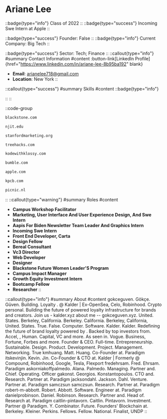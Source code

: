 # Ariane Lee
::badge{type="info"}
Class of 2022
::
::badge{type="success"}
Incoming Swe Intern at Apple
::

::badge{type="success"}
Founder: False
::
::badge{type="info"}
Current Company: Big Tech
::

::badge{type="success"}
Sector: Tech; Finance
::
::callout{type="info"}
#summary
Contact Information
#content
:button-link[LinkedIn Profile]{href="https://www.linkedin.com/in/ariane-lee-8b95ba192" blank}
- **Email**: arianelee718@gmail.com
- **Location**: New York
::

::callout{type="success"}
#summary
Skills
#content
::badge{type="info"}

::
::

::code-group
```bash [Blackstone Group]
blackstone.com
```
```bash [New Jersey Institute of Technology]
njit.edu
```
```bash [Stanford Marketing]
stanfordmarketing.org
```
```bash [TreeHacks]
treehacks.com
```
```bash [Kode with Klossy]
kodewithklossy.com
```
```bash [Bumble]
bumble.com
```
```bash [Apple]
apple.com
```
```bash [Kleiner Perkins Caufield & Byers]
kpcb.com
```
```bash [Picnic Supermarkets]
picnic.nl
```
::
::callout{type="warning"}
#summary
Roles
#content
- **Campus Workshop Facilitator**
- **Marketing, User Interface And User Experience Design, And Swe Intern**
- **Aapis For Biden Newsletter Team Leader And Graphics Intern**
- **Incoming Swe Intern**
- **Front End Developer, Carta**
- **Design Fellow**
- **Bereal Consultant**
- **Vc3 Director**
- **Web Developer**
- **Designer**
- **Blackstone Future Women Leader'S Program**
- **Campus Impact Manager**
- **Growth Equity Investment Intern**
- **Bootcamp Fellow**
- **Researcher**
::

::callout{type="info"}
#summary
About
#content
gokceguven. Gökçe. Güven. Building. Loyalty . @ Kalder | Ex-OpenSea, Celo, Robinhood. Crypto personal. Building the future of powered loyalty infrastructure for brands and creators. Join us - kalder.xyz about me -- gokceguven.xyz. United. States. Berkeley, California. Berkeley. California. Berkeley, California, United. States. True. False. Computer. Software. Kalder. Kalder. Redefining the future of brand loyalty powered by . Backed by top investors from. Accel, , Human. Capital, VC and more. As seen in. Vogue. Business, Fortune, Forbes and more. Founder & CEO. Full-time. Entrepreneurship. Sustainable. Design. Product. Development. Project. Management. Networking. True kmhuang. Matt. Huang. Co-Founder at. Paradigm itskevinjin. Kevin. Jin. Co-Founder & CTO at. Kalder | Formerly @ Compound, Robinhood, Google, Tesla, Flexport fredehrsam. Fred. Ehrsam. Paradigm askorniakoffpalmedo. Alana. Palmedo. Managing. Partner and. Chief. Operating. Officer gakonst. Georgios. Konstantopoulos. CTO and. Research. Partner at. Paradigm jacksondahl. Jackson. Dahl. Venture. Partner at. Paradigm samczsun samczsun. Research. Partner at. Paradigm robert-m-abbott. Robert. Abbott. Software. Engineer at. Paradigm danielprobinson. Daniel. Robinson. Research. Partner and. Head of. Research at. Paradigm caitlin-pintavorn. Caitlin. Pintavorn. Investment. Partner @ Paradigm. Y. Combinator. Future. Founders' Blockchain at. Berkeley. Kleiner. Perkins. Fellows. Fellow. National. Finalist, UNDP
::
